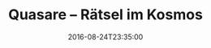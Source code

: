 ---
date: '2016-08-24T23:35:00'
talk_date: '1987-10-01T00:00:00'
talk_speakers:
  speaker1:
    name: Christian Ziehten
title: Quasare – Rätsel im Kosmos
---